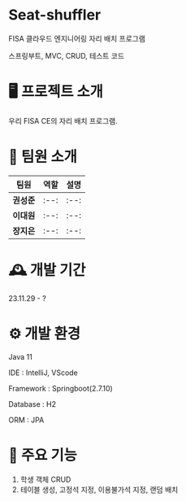 # Seat-shuffler

FISA 클라우드 엔지니어링 자리 배치 프로그램

스프링부트, MVC, CRUD, 테스트 코드


# 🖥️ 프로젝트 소개

우리 FISA CE의 자리 배치 프로그램. 


# 👤 팀원 소개

|**팀원**|역할|설명|
|----|----|----|
|**권성준**|:--:|:--:|
|**이대원**|:--:|:--:|
|**장지은**|:--:|:--:|


# 🕰️ 개발 기간

23.11.29 - ?


# ⚙️ 개발 환경

Java 11

IDE : IntelliJ, VScode

Framework : Springboot(2.7.10)

Database : H2

ORM : JPA


# 📌 주요 기능

1. 학생 객체 CRUD
2. 테이블 생성, 고정석 지정, 이용불가석 지정, 랜덤 배치

